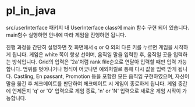pl_in_java
==========

src/userInterface 패키지 내 UserInterface class에 main 함수 구현 되어 있습니다.
main함수 실행하면 안내에 따라 게임을 진행하면 됩니다.

진행 과정을 간단히 설명하면
첫 화면에서 q or Q 외의 다른 키를 누르면 게임을 시작하게 됩니다.
게임은 white 쪽이 항상 선이며,
움직일 말을 입력한 후,
움직일 곳을 입력하는 방식입니다.
Grid의 입력은 '2a'처럼 rank file순으로 연달아 입력할 때만 입력 가능합니다.
범위를 벗어나거나 형식이 어긋나면 예외처릴르 통해 다시 값을 입력 받게 됩니다.
Castling, En passant, Promotion 등을 포함한 모든 움직임 구현하였으며,
자신이 말을 옮긴 후 체크메이트를 판단하여 체크메이트 시 게임이 종료하게 됩니다.
게임 중간에 언제든지 'q' or 'Q' 입력으로 게임 종료,
'n' or 'N' 입력으로 새로운 게임 시작이 가능합니다.
